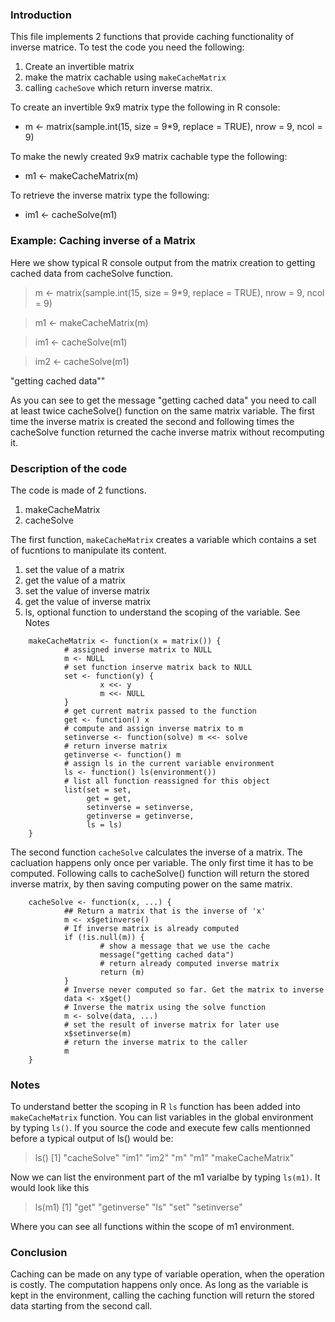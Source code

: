 ### Introduction

This file implements 2 functions that provide caching functionality 
of inverse matrice.
To test the code you need the following:

1.   Create an invertible matrix
2.   make the matrix cachable using `makeCacheMatrix`
3.   calling `cacheSove` which return inverse matrix.

To create an invertible 9x9  matrix type the following in R console:

-   m <- matrix(sample.int(15, size = 9*9, replace = TRUE), nrow = 9, ncol = 9)

To make the newly created 9x9 matrix cachable type the following:

-   m1 <- makeCacheMatrix(m)

To retrieve the inverse matrix type the following:

-   im1 <- cacheSolve(m1)

### Example: Caching inverse of a Matrix
Here we show typical R console output from the matrix creation to getting 
cached data from cacheSolve function.

> m <- matrix(sample.int(15, size = 9*9, replace = TRUE), nrow = 9, ncol = 9)

> m1 <- makeCacheMatrix(m)

> im1 <- cacheSolve(m1)

> im2 <- cacheSolve(m1)

"getting cached data""

As you can see to get the message "getting cached data" you need to call at 
least twice cacheSolve() function on the same matrix variable. The first time 
the inverse matrix is created the second and following times the cacheSolve
function returned the cache inverse matrix without recomputing it.

### Description of the code

The code is made of 2 functions.

1. makeCacheMatrix
2. cacheSolve

The first function, `makeCacheMatrix` creates a variable which contains a set
of fucntions to manipulate its content.

1.  set the value of a matrix
2.  get the value of a matrix
3.  set the value of inverse matrix
4.  get the value of inverse matrix
5.  ls, optional function to understand the scoping of the variable. See Notes

<!-- -->


        makeCacheMatrix <- function(x = matrix()) {
                # assigned inverse matrix to NULL
                m <- NULL
                # set function inserve matrix back to NULL
                set <- function(y) {
                        x <<- y
                        m <<- NULL
                }
                # get current matrix passed to the function
                get <- function() x
                # compute and assign inverse matrix to m
                setinverse <- function(solve) m <<- solve
                # return inverse matrix
                getinverse <- function() m
                # assign ls in the current variable environment
                ls <- function() ls(environment()) 
                # list all function reassigned for this object
                list(set = set, 
                     get = get,
                     setinverse = setinverse,
                     getinverse = getinverse,
                     ls = ls)
        }

The second function `cacheSolve` calculates the inverse of a matrix. The cacluation
happens only once per variable. The only first time it has to be computed.
Following calls to cacheSolve() function will return the stored inverse matrix,
by then saving computing power on the same matrix.

        cacheSolve <- function(x, ...) {
                ## Return a matrix that is the inverse of 'x'
                m <- x$getinverse()
                # If inverse matrix is already computed 
                if (!is.null(m)) {
                        # show a message that we use the cache
                        message("getting cached data")
                        # return already computed inverse matrix
                        return (m)
                }
                # Inverse never computed so far. Get the matrix to inverse
                data <- x$get()
                # Inverse the matrix using the solve function
                m <- solve(data, ...)
                # set the result of inverse matrix for later use
                x$setinverse(m)
                # return the inverse matrix to the caller
                m
        }

### Notes
To understand better the scoping in R `ls` function has been added into 
`makeCacheMatrix` function.
You can list  variables in the global environment by typing `ls()`. If you 
source the code and execute few calls mentionned before a typical output of 
ls() would be:

> ls()
[1] "cacheSolve"    "im1"       "im2"     "m"     "m1"        "makeCacheMatrix"

Now we can list the environment part of the m1 varialbe by typing `ls(m1)`. It would look like this

> ls(m1)
[1] "get"     "getinverse" "ls"    "set"    "setinverse"

Where you can see all functions within the scope of m1 environment.

### Conclusion

Caching can be made on any type of variable operation, when the operation is
costly. The computation happens only once. As long as the variable is kept 
in the environment, calling the caching function will return the stored 
data starting from the second call.
